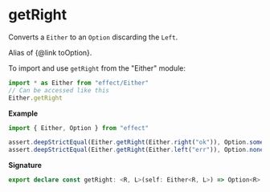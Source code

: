 # getRight

Converts a `Either` to an `Option` discarding the `Left`.

Alias of {@link toOption}.

To import and use `getRight` from the "Either" module:

```ts
import * as Either from "effect/Either"
// Can be accessed like this
Either.getRight
```

**Example**

```ts
import { Either, Option } from "effect"

assert.deepStrictEqual(Either.getRight(Either.right("ok")), Option.some("ok"))
assert.deepStrictEqual(Either.getRight(Either.left("err")), Option.none())
```

**Signature**

```ts
export declare const getRight: <R, L>(self: Either<R, L>) => Option<R>
```
